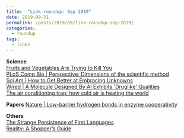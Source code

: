 ```yaml
---
title:  "Link roundup: Sep 2019"
date: 2019-09-31
permalink: /posts/2019/09/link-roundup-sep-2019/
categories: 
  - roundup
tags:
  - links
---
```

  
**Science**    
[Fruits and Vegetables Are Trying to Kill You](https://getpocket.com/explore/item/fruits-and-vegetables-are-trying-to-kill-you)    
[PLoS Comp Bio \| Perspective: Dimensions of the scientific method](https://journals.plos.org/ploscompbiol/article?id=10.1371/journal.pcbi.1007279)  
[Sci Am \| How to Get Better at Embracing Unknowns](https://www.scientificamerican.com/article/how-to-get-better-at-embracing-unknowns/)  
[Wired \| A Molecule Designed By AI Exhibits 'Druglike' Qualities](https://www.wired.com/story/molecule-designed-ai-exhibits-druglike-qualities/)  
[The air conditioning trap: how cold air is heating the world ](https://www.theguardian.com/environment/2019/aug/29/the-air-conditioning-trap-how-cold-air-is-heating-the-world)  
  
**Papers**
[Nature \| Low-barrier hydrogen bonds in enzyme cooperativity](https://www.nature.com/articles/s41586-019-1581-9)  
  
**Others**  
[The Strange Persistence of First Languages](http://nautil.us/issue/76/language/the-strange-persistence-of-first-languages-rp)  
[Reality: A Shopper’s Guide](https://hedgehogreview.com/issues/reality-and-its-alternatives/articles/reality-a-shoppers-guide)  
